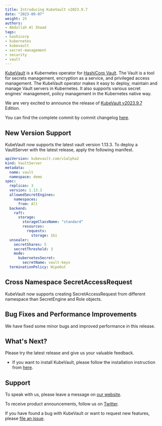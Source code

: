 ```yaml
---
title: Introducing KubeVault v2023.9.7
date: "2023-09-07"
weight: 25
authors:
- Abdullah Al Shaad
tags:
- hashicorp
- kubernetes
- kubevault
- secret-management
- security
- vault
---
```


[KubeVault](https://kubevault.com) is a Kubernetes operator for [HashiCorp Vault](https://www.vaultproject.io/). The Vault is a tool for secrets management,
encryption as a service, and privileged access management. The KubeVault operator makes it easy to deploy, maintain and manage Vault servers in Kubernetes.
It also supports various secret engines' management, policy management in the Kubernetes native way.

We are very excited to announce the release of [KubeVault v2023.9.7](https://kubevault.com/docs/v2023.9.7/setup/) Edition.

You can find the complete commit by commit changelog [here](https://github.com/kubevault/CHANGELOG/blob/master/releases/v2023.9.7/README.md).


## New Version Support

KubeVault now supports the latest vault version 1.13.3. To deploy a VaultServer with the latest release, apply the following manifest.

````yaml
apiVersion: kubevault.com/v1alpha2
kind: VaultServer
metadata:
  name: vault
  namespace: demo
spec:
  replicas: 3
  version: 1.13.3
  allowedSecretEngines:
    namespaces:
      from: All
  backend:
    raft:
      storage:
        storageClassName: "standard"
        resources:
          requests:
            storage: 1Gi
  unsealer:
    secretShares: 5
    secretThreshold: 3
    mode:
      kubernetesSecret:
        secretName: vault-keys
  terminationPolicy: WipeOut
````

## Cross Namespace SecretAccessRequest
KubeVault now supports creating SecretAccessRequest from different namespace than SecretEngine and Role objects.

## Bug Fixes and Performance Improvements
We have fixed some minor bugs and improved performance in this release.

## What's Next?

Please try the latest release and give us your valuable feedback.

- If you want to install KubeVault, please follow the installation instruction from [here](https://kubevault.com/docs/v2023.03.03/setup).

## Support

To speak with us, please leave a message on [our website](https://appscode.com/contact/).

To receive product announcements, follow us on [Twitter](https://twitter.com/KubeVault).

If you have found a bug with KubeVault or want to request new features, please [file an issue](https://github.com/kubevault/project/issues/new).
